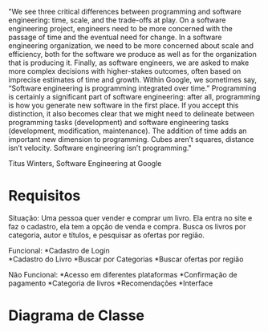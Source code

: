 "We see three critical differences between programming and software engineering: time, scale, and the trade-offs at play. On a software engineering project, engineers need to be more concerned with the passage of time and the eventual need for change. In a software engineering organization, we need to be more concerned about scale and efficiency, both for the software we produce as well as for the organization that is producing it. Finally, as software engineers, we are asked to make more complex decisions with higher-stakes outcomes, often based on imprecise estimates of time and growth. Within Google, we sometimes say, “Software engineering is programming integrated over time.” Programming is certainly a significant part of software engineering: after all, programming is how you generate new software in the first place. If you accept this distinction, it also becomes clear that we might need to delineate between programming tasks (development) and software engineering tasks (development, modification, maintenance). The addition of time adds an important new dimension to programming. Cubes aren’t squares, distance isn’t velocity. Software engineering isn’t programming."

Titus Winters, Software Engineering at Google

# Requisitos 

Situação:
Uma pessoa quer vender e comprar um livro. Ela entra no site e faz o cadastro,
ela tem a opção de venda e compra. Busca os livros por categoria, autor e 
títulos, e pesquisar as ofertas por região.

Funcional:
*Cadastro de Login  
*Cadastro do Livro 
*Buscar por Categorias
*Buscar ofertas por região

Não Funcional:
*Acesso em diferentes plataformas
*Confirmação de pagamento
*Categoria de livros
*Recomendações
*Interface

# Diagrama de Classe
